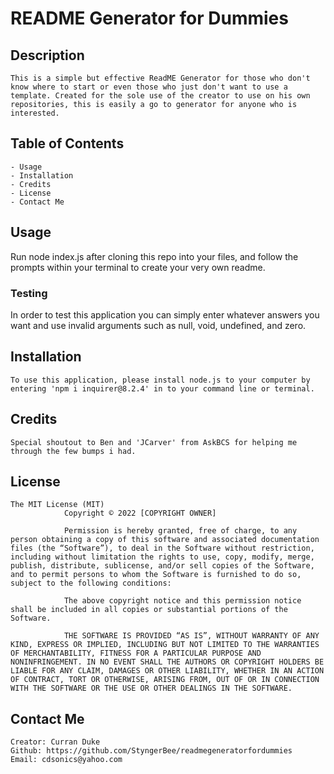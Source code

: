 # README Generator for Dummies

## Description
    This is a simple but effective ReadME Generator for those who don't know where to start or even those who just don't want to use a template. Created for the sole use of the creator to use on his own repositories, this is easily a go to generator for anyone who is interested. 
## Table of Contents

    - Usage
    - Installation
    - Credits
    - License
    - Contact Me
    

## Usage 
   Run node index.js after cloning this repo into your files, and follow the prompts within your terminal to create your very own readme. 
### Testing
   In order to test this application you can simply enter whatever answers you want and use invalid arguments such as null, void, undefined, and zero.
## Installation
    To use this application, please install node.js to your computer by entering 'npm i inquirer@8.2.4' in to your command line or terminal.
## Credits
    Special shoutout to Ben and 'JCarver' from AskBCS for helping me through the few bumps i had. 
## License
    The MIT License (MIT)
                Copyright © 2022 [COPYRIGHT OWNER]
                
                Permission is hereby granted, free of charge, to any person obtaining a copy of this software and associated documentation files (the “Software”), to deal in the Software without restriction, including without limitation the rights to use, copy, modify, merge, publish, distribute, sublicense, and/or sell copies of the Software, and to permit persons to whom the Software is furnished to do so, subject to the following conditions:
                
                The above copyright notice and this permission notice shall be included in all copies or substantial portions of the Software.
                
                THE SOFTWARE IS PROVIDED “AS IS”, WITHOUT WARRANTY OF ANY KIND, EXPRESS OR IMPLIED, INCLUDING BUT NOT LIMITED TO THE WARRANTIES OF MERCHANTABILITY, FITNESS FOR A PARTICULAR PURPOSE AND NONINFRINGEMENT. IN NO EVENT SHALL THE AUTHORS OR COPYRIGHT HOLDERS BE LIABLE FOR ANY CLAIM, DAMAGES OR OTHER LIABILITY, WHETHER IN AN ACTION OF CONTRACT, TORT OR OTHERWISE, ARISING FROM, OUT OF OR IN CONNECTION WITH THE SOFTWARE OR THE USE OR OTHER DEALINGS IN THE SOFTWARE.
## Contact Me
    Creator: Curran Duke
    Github: https://github.com/StyngerBee/readmegeneratorfordummies
    Email: cdsonics@yahoo.com
